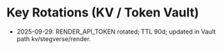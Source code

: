 # Key Rotations (KV / Token Vault)
- 2025-09-29: RENDER_API_TOKEN rotated; TTL 90d; updated in Vault path kv/stegverse/render.
